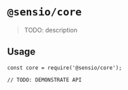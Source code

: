 # `@sensio/core`

> TODO: description

## Usage

```
const core = require('@sensio/core');

// TODO: DEMONSTRATE API
```
